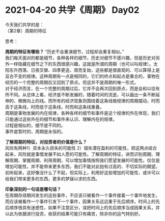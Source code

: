 # 2021-04-20 共学《周期》 Day02
今天我们共学的是：  
（第2章）周期的特征

思考：

**周期的特征有哪些？**
“历史不会重演细节，过程却会重复相似。”  
我们每天面对的都是细节，各种各样的细节，历史对细节不感兴趣，但是历史对另外一样隐藏在细节之下的东西很感兴趣，这就是所谓的周期（也可以叫规律）。太阳东升西落、日夜交替、四季更迭、周而复始，这些都是很直观的、可以算得上是亘古不变的规律。这种周期有一点是相同的，它们的终点和起点是重合的，事物在经历的一个完整的周期后又回到了原点。但这并不是周期的唯一形式。  
对于经济而言，在一个完整的周期过后，它并不会再次回到原点，而是会和以往有所不同。从总体上看，经济是不断发展的，随着时间的流逝，可以画出一条不断延伸的、微微向上的线。而所有的经济现象则围绕着这条线做规律的周期摆动，时而高于这条线，时而低于这条线，时而和这条线重叠。  
周期是事物发展的内在规律，各种各样的细节和事件是这个规律的外在体现，我们只能通过这些外在的细节和事件来认识、理解内在的规律。  
过程是相似的，细节是不同的。  
事件是暂时的，周期是永恒的。

**了解周期的特征，对投资者的价值是什么？**  
风险有两种1）资本永久损失的可能性 2）错失潜在盈利的可能性，把这两点结合起来，风险就是事情发展不如人愿的可能性。了解周期的特征，进而识别周期、理解周期、掌握周期、利用周期，可以增加事情按照我们愿望发展的可能性。仅仅是增加可能性，并不能带来更多东西，我们不能对此抱有过高的、不切实际的期望。初听起来，这好像没什么了不起，但实际上，利用好这些增加的可能性，或许可以给我们带来更多的东西，更多的梦寐以求的东西。

**印象深刻的一句话是哪句话？**  
在周期存续期间发生的这些事件，不应该只被看作一个事件接着一个事件地发生，而应该被看作一个事件引发下一个事件，因果关系远远重于先后顺序。时间上的先后顺序很具有迷惑性，如果不注意区分，误把时间上的先后顺序当成因果关系，并以此为依据进行投资，收获的结果可能只有痛苦，除非你的运气特别好。

